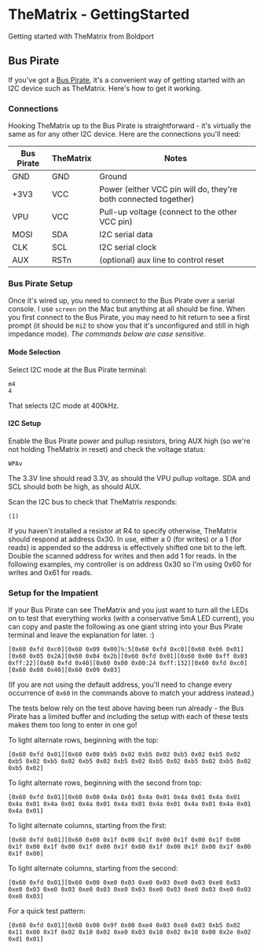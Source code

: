 # TheMatrix - GettingStarted

Getting started with TheMatrix from Boldport

## Bus Pirate

If you've got a [Bus Pirate](http://dangerousprototypes.com/docs/Bus_Pirate), it's a convenient way of getting started with an I2C device such as TheMatrix. Here's how to get it working.

### Connections

Hooking TheMatrix up to the Bus Pirate is straightforward - it's virtually the same as for any other I2C device. Here are the connections you'll need:

Bus Pirate|TheMatrix|Notes
----------|---------|-----
GND|GND|Ground
+3V3|VCC|Power (either VCC pin will do, they're both connected together)
VPU|VCC|Pull-up voltage (connect to the other VCC pin)
MOSI|SDA|I2C serial data
CLK|SCL|I2C serial clock
AUX|RSTn|(optional) aux line to control reset

### Bus Pirate Setup

Once it's wired up, you need to connect to the Bus Pirate over a serial console. I use `screen` on the Mac but anything at all should be fine. When you first connect to the Bus Pirate, you may need to hit return to see a first prompt (it should be `HiZ` to show you that it's unconfigured and still in high impedance mode). *The commands below are case sensitive.*

#### Mode Selection

Select I2C mode at the Bus Pirate terminal:

    m4
    4

That selects I2C mode at 400kHz.

#### I2C Setup

Enable the Bus Pirate power and pullup resistors, bring AUX high (so we're not holding TheMatrix in reset) and check the voltage status:

    WPAv

The 3.3V line should read 3.3V, as should the VPU pullup voltage. SDA and SCL should both be high, as should AUX.

Scan the I2C bus to check that TheMatrix responds:

    (1)

If you haven't installed a resistor at R4 to specify otherwise, TheMatrix should respond at address 0x30. In use, either a 0 (for writes) or a 1 (for reads) is appended so the address is effectively shifted one bit to the left. Double the scanned address for writes and then add 1 for reads. In the following examples, my controller is on address 0x30 so I'm using 0x60 for writes and 0x61 for reads.

### Setup for the Impatient

If your Bus Pirate can see TheMatrix and you just want to turn all the LEDs on to test that everything works (with a conservative 5mA LED current), you can copy and paste the following as one giant string into your Bus Pirate terminal and leave the explanation for later. :)

    [0x60 0xfd 0xc0][0x60 0x09 0x00]%:5[0x60 0xfd 0xc0][0x60 0x06 0x01][0x60 0x05 0x2A][0x60 0x04 0x2b][0x60 0xfd 0x01][0x60 0x00 0xff 0x03 0xff:22][0x60 0xfd 0x40][0x60 0x00 0x00:24 0xff:132][0x60 0xfd 0xc0][0x60 0x00 0x40][0x60 0x09 0x03]

(If you are not using the default address, you'll need to change every occurrence of `0x60` in the commands above to match your address instead.)

The tests below rely on the test above having been run already - the Bus Pirate has a limited buffer and including the setup with each of these tests makes them too long to enter in one go!

To light alternate rows, beginning with the top:

    [0x60 0xfd 0x01][0x60 0x00 0xb5 0x02 0xb5 0x02 0xb5 0x02 0xb5 0x02 0xb5 0x02 0xb5 0x02 0xb5 0x02 0xb5 0x02 0xb5 0x02 0xb5 0x02 0xb5 0x02 0xb5 0x02]

To light alternate rows, beginning with the second from top:

    [0x60 0xfd 0x01][0x60 0x00 0x4a 0x01 0x4a 0x01 0x4a 0x01 0x4a 0x01 0x4a 0x01 0x4a 0x01 0x4a 0x01 0x4a 0x01 0x4a 0x01 0x4a 0x01 0x4a 0x01 0x4a 0x01]

To light alternate columns, starting from the first:

    [0x60 0xfd 0x01][0x60 0x00 0x1f 0x00 0x1f 0x00 0x1f 0x00 0x1f 0x00 0x1f 0x00 0x1f 0x00 0x1f 0x00 0x1f 0x00 0x1f 0x00 0x1f 0x00 0x1f 0x00 0x1f 0x00]

To light alternate columns, starting from the second:

    [0x60 0xfd 0x01][0x60 0x00 0xe0 0x03 0xe0 0x03 0xe0 0x03 0xe0 0x03 0xe0 0x03 0xe0 0x03 0xe0 0x03 0xe0 0x03 0xe0 0x03 0xe0 0x03 0xe0 0x03 0xe0 0x03]

For a quick test pattern:

    [0x60 0xfd 0x01][0x60 0x00 0x9f 0x00 0xe4 0x03 0xe0 0x03 0xb5 0x02 0x11 0x00 0x1f 0x02 0x10 0x02 0xe0 0x03 0x10 0x02 0x10 0x00 0x2e 0x02 0xd1 0x01]
